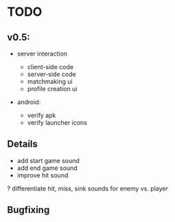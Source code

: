 # TODO

## v0.5:
  - server interaction
      - client-side code
      - server-side code
      - matchmaking ui
      - profile creation ui


- android:
  - verify apk
  - verify launcher icons


## Details
- add start game sound
- add end game sound
- improve hit sound

? differentiate hit, miss, sink sounds for enemy vs. player
  
  
## Bugfixing
